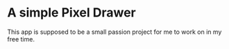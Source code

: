 # A simple Pixel Drawer
This app is supposed to be a small passion project for me to work on in my free time.
